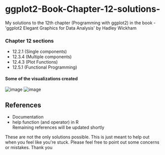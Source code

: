 # ggplot2-Book-Chapter-12-solutions-
My solutions to the 12th chapter (Programming with ggplot2) in the book - 'ggplot2 Elegant Graphics for Data Analysis' by Hadley Wickham

### Chapter 12 sections
* 12.2.1 (Single components)
* 12.3.4 (Multiple components)
* 12.4.3 (Plot Functions)
* 12.5.1 (Functional Programming)

#### Some of the visualizations created
![image](https://user-images.githubusercontent.com/73282149/130809146-5f88bbbc-95b8-4359-b931-b50cae6a2ede.png) 
![image](https://user-images.githubusercontent.com/73282149/130809452-80c721d9-2e90-4c6e-baf3-2dcb7e532c05.png)
## References
* Documentation
* help function (and operator) in R <br>
Remaining references will be updated shortly

These are not the only solutions possible. This is just meant to help out when you feel like you're stuck. Please feel free to point out some concerns or mistakes. Thank you
